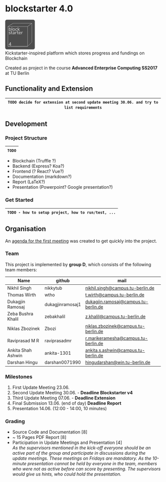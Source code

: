 # blockstarter 4.0
![blockstarter-logo](blockstarter-logo-small.png "Blockstarter 4")  
Kickstarter-inspired platform which stores progress and fundings on Blockchain

Created as project in the course **Advanced Enterprise Computing SS2017** at TU Berlin

## Functionality and Extension
|`TODO decide for extension at second update meeting 30.06. and try to list requirements`
|-----

## Development
### Project Structure
|`TODO`
|-----
* Blockchain (Truffle ?)
* Backend (Express? Koa?)
* Frontend (? React? Vue?)
* Documentation (markdown?)
* Report (LaTeX?)
* Presentation (Powerpoint? Google presentation?)

### Get Started
|`TODO - how to setup project, how to run/test, ...`
|-----
## Organisation

An [agenda for the first meeting](agenda-kick-off.md) was created to get quickly into the project.

### Team
This project is implemented by **group D**, which consists of the following team members:

| Name | github | mail
|------|--------|----
|Nikhil Singh|nikkytub|<nikhil.singh@campus.tu-berlin.de>
|Thomas Wirth|wtho|<t.wirth@campus.tu-berlin.de>
|Dukagjin Ramosaj|dukagjinramosaj1|<dukagjin.ramosaj@campus.tu-berlin.de>
|Zeba Bushra Khalil|zebakhalil|<z.khalil@campus.tu-berlin.de>
|Niklas Zbozinek | Zbozi | <niklas.zbozinek@campus.tu-berlin.de>
|Raviprasad M R | raviprasadmr | <r.marikeramesha@campus.tu-berlin.de>
|Ankita Shah Ashwin| ankita-1301 | <ankita.s.ashwin@campus.tu-berlin.de>
|Darshan Hingu| darshan0071990 | <hingudarshan@win.tu-berlin.de>

### Milestones
1. First Update Meeting 23.06.
1. Second Update Meeting 30.06. - **Deadline Blockstarter v4**
1. Third Update Meeting 07.06. - **Deadline Extension**
1. Final Submission 13.06. (end of day) **Deadline Report**
1. Presentation 14.06. (12:00 - 14:00, 10 minutes)

### Grading
* Source Code and Documentation [8]
* ~ 15 Pages PDF Report [8]
* Participation in Update Meetings and Presentation [4]  
*As the supervisors mentioned in the kick-off everyone should be an active part of the group and participate in discussions during the update meetings. These meetings on Fridays are mandatory. As the 10-minute presentation cannot be held by everyone in the team, members who were not as active before can score by presenting. The supervisors would give us hints, who could hold the presentation.*

